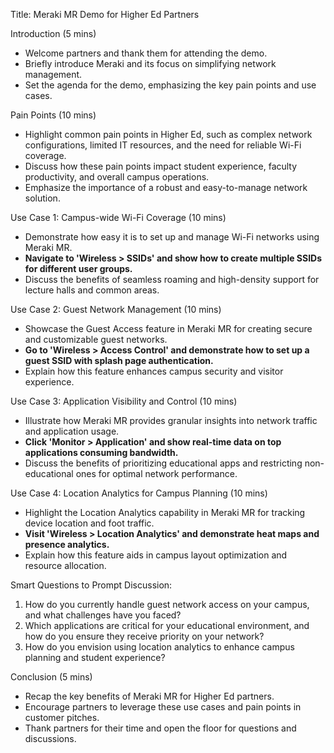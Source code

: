 Title: Meraki MR Demo for Higher Ed Partners

Introduction (5 mins)
- Welcome partners and thank them for attending the demo.
- Briefly introduce Meraki and its focus on simplifying network management.
- Set the agenda for the demo, emphasizing the key pain points and use cases.

Pain Points (10 mins)
- Highlight common pain points in Higher Ed, such as complex network configurations, limited IT resources, and the need for reliable Wi-Fi coverage.
- Discuss how these pain points impact student experience, faculty productivity, and overall campus operations.
- Emphasize the importance of a robust and easy-to-manage network solution.

Use Case 1: Campus-wide Wi-Fi Coverage (10 mins)
- Demonstrate how easy it is to set up and manage Wi-Fi networks using Meraki MR.
- **Navigate to 'Wireless > SSIDs' and show how to create multiple SSIDs for different user groups.**
- Discuss the benefits of seamless roaming and high-density support for lecture halls and common areas.

Use Case 2: Guest Network Management (10 mins)
- Showcase the Guest Access feature in Meraki MR for creating secure and customizable guest networks.
- **Go to 'Wireless > Access Control' and demonstrate how to set up a guest SSID with splash page authentication.**
- Explain how this feature enhances campus security and visitor experience.

Use Case 3: Application Visibility and Control (10 mins)
- Illustrate how Meraki MR provides granular insights into network traffic and application usage.
- **Click 'Monitor > Application' and show real-time data on top applications consuming bandwidth.**
- Discuss the benefits of prioritizing educational apps and restricting non-educational ones for optimal network performance.

Use Case 4: Location Analytics for Campus Planning (10 mins)
- Highlight the Location Analytics capability in Meraki MR for tracking device location and foot traffic.
- **Visit 'Wireless > Location Analytics' and demonstrate heat maps and presence analytics.**
- Explain how this feature aids in campus layout optimization and resource allocation.

Smart Questions to Prompt Discussion:
1. How do you currently handle guest network access on your campus, and what challenges have you faced?
2. Which applications are critical for your educational environment, and how do you ensure they receive priority on your network?
3. How do you envision using location analytics to enhance campus planning and student experience?

Conclusion (5 mins)
- Recap the key benefits of Meraki MR for Higher Ed partners.
- Encourage partners to leverage these use cases and pain points in customer pitches.
- Thank partners for their time and open the floor for questions and discussions.
